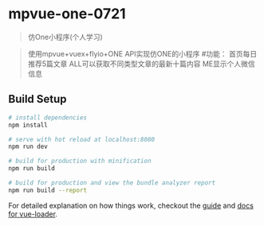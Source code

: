 # mpvue-one-0721

> 仿One小程序(个人学习)

>使用mpvue+vuex+flyio+ONE API实现仿ONE的小程序 
> #功能：
>首页每日推荐5篇文章
>ALL可以获取不同类型文章的最新十篇内容
>ME显示个人微信信息

## Build Setup

``` bash
# install dependencies
npm install

# serve with hot reload at localhost:8080
npm run dev

# build for production with minification
npm run build

# build for production and view the bundle analyzer report
npm run build --report
```

For detailed explanation on how things work, checkout the [guide](http://vuejs-templates.github.io/webpack/) and [docs for vue-loader](http://vuejs.github.io/vue-loader).
